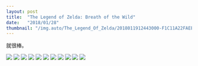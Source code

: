 ```yaml
---
layout: post
title:  "The Legend of Zelda: Breath of the Wild"
date:   "2018/01/28"
thumbnail: "/img.auto/The_Legend_Of_Zelda/2018011912443000-F1C11A22FAEE3B82F21B330E1B786A39.jpg"
---
```


就很棒。

![]({{site.baseurl}}/assets/img/img.auto/The_Legend_Of_Zelda/2018011912510300-F1C11A22FAEE3B82F21B330E1B786A39.jpg)
![]({{site.baseurl}}/assets/img/img.auto/The_Legend_Of_Zelda/2018012302442300-F1C11A22FAEE3B82F21B330E1B786A39.jpg)
![]({{site.baseurl}}/assets/img/img.auto/The_Legend_Of_Zelda/2018012417384500-F1C11A22FAEE3B82F21B330E1B786A39.jpg)
![]({{site.baseurl}}/assets/img/img.auto/The_Legend_Of_Zelda/2018012417401500-F1C11A22FAEE3B82F21B330E1B786A39.jpg)
![]({{site.baseurl}}/assets/img/img.auto/The_Legend_Of_Zelda/2018012420285700-F1C11A22FAEE3B82F21B330E1B786A39.jpg)
![]({{site.baseurl}}/assets/img/img.auto/The_Legend_Of_Zelda/2018012420290000-F1C11A22FAEE3B82F21B330E1B786A39.jpg)
![]({{site.baseurl}}/assets/img/img.auto/The_Legend_Of_Zelda/2018012619210000-F1C11A22FAEE3B82F21B330E1B786A39.jpg)
![]({{site.baseurl}}/assets/img/img.auto/The_Legend_Of_Zelda/2018012619374400-F1C11A22FAEE3B82F21B330E1B786A39.jpg)
![]({{site.baseurl}}/assets/img/img.auto/The_Legend_Of_Zelda/2018012619392000-F1C11A22FAEE3B82F21B330E1B786A39.jpg)
![]({{site.baseurl}}/assets/img/img.auto/The_Legend_Of_Zelda/2018012619512200-F1C11A22FAEE3B82F21B330E1B786A39.jpg)
![]({{site.baseurl}}/assets/img/img.auto/The_Legend_Of_Zelda/2018012619540700-F1C11A22FAEE3B82F21B330E1B786A39.jpg)